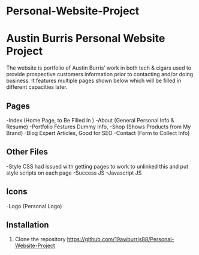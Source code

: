 # Personal-Website-Project
# Austin Burris Personal Website Project 

The website is portfolio of Austin Burris’ work in both tech & cigars used to provide prospective customers information prior to contacting and/or doing business. It features multiple pages shown below which will be filled in different capacities later. 

## Pages 

-Index (Home Page, to Be Filled In ) 
-About (General Personal Info & Resume) 
-Portfolio Festures Dummy Info, 
-Shop (Shows Products from My Brand) 
-Blog Expert Articles, Good for SEO
-Contact (Form to Collect Info) 

## Other Files 

-Style CSS had issued with getting pages to work to unlinked this and put style scripts on each page 
-Success JS 
-Javascript JS

## Icons 

-Logo (Personal Logo) 
 
## Installation


1. Clone the repository https://github.com/19awburris88/Personal-Website-Project
 